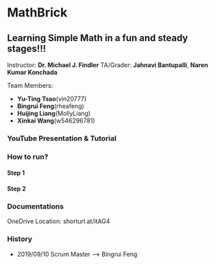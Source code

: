 # MathBrick
## Learning Simple Math in a fun and steady stages!!!

Instructor: **Dr. Michael J. Findler**
TA/Grader: **Jahnavi Bantupalli**, **Naren Kumar Konchada**

Team Members: 
* **Yu-Ting Tsao**(vin20777)
* **Bingrui Feng**(rheafeng)
* **Huijing Liang**(MollyLiang)
* **Xinkai Wang**(w546296781)

### YouTube Presentation & Tutorial

### How to run?
#### Step 1

#### Step 2

### Documentations
OneDrive Location: shorturl.at/itAG4

### History
* 2019/09/10 Scrum Master --> Bingrui Feng
